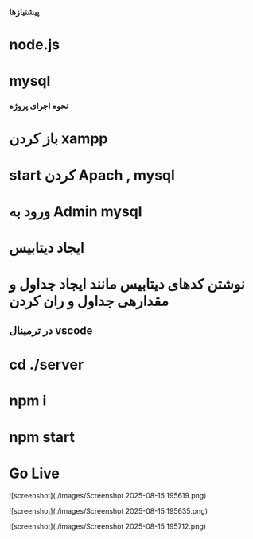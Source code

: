 ### پیشنیازها
# node.js
# mysql


### نحوه اجرای پروژه

# باز کردن  xampp
# start کردن  Apach , mysql
# ورود به Admin mysql
# ایجاد دیتابیس
#  نوشتن کدهای دیتابیس مانند ایجاد جداول و مقدارهی جداول و ران کردن

## در ترمینال vscode
# cd ./server
# npm i 
# npm start

# Go Live

![screenshot](./images/Screenshot 2025-08-15 195619.png)

![screenshot](./images/Screenshot 2025-08-15 195635.png)

![screenshot](./images/Screenshot 2025-08-15 195712.png)